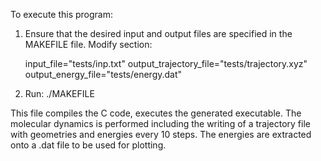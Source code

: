 To execute this program:

1) Ensure that the desired input and output files are specified in the MAKEFILE file. Modify section:

    input_file="tests/inp.txt"
    output_trajectory_file="tests/trajectory.xyz"
    output_energy_file="tests/energy.dat"


2) Run:    ./MAKEFILE

This file compiles the C code, executes the generated executable. 
The molecular dynamics is performed including the writing of a trajectory file with geometries and energies every 10 steps. 
The energies are extracted onto a .dat file to be used for plotting.
